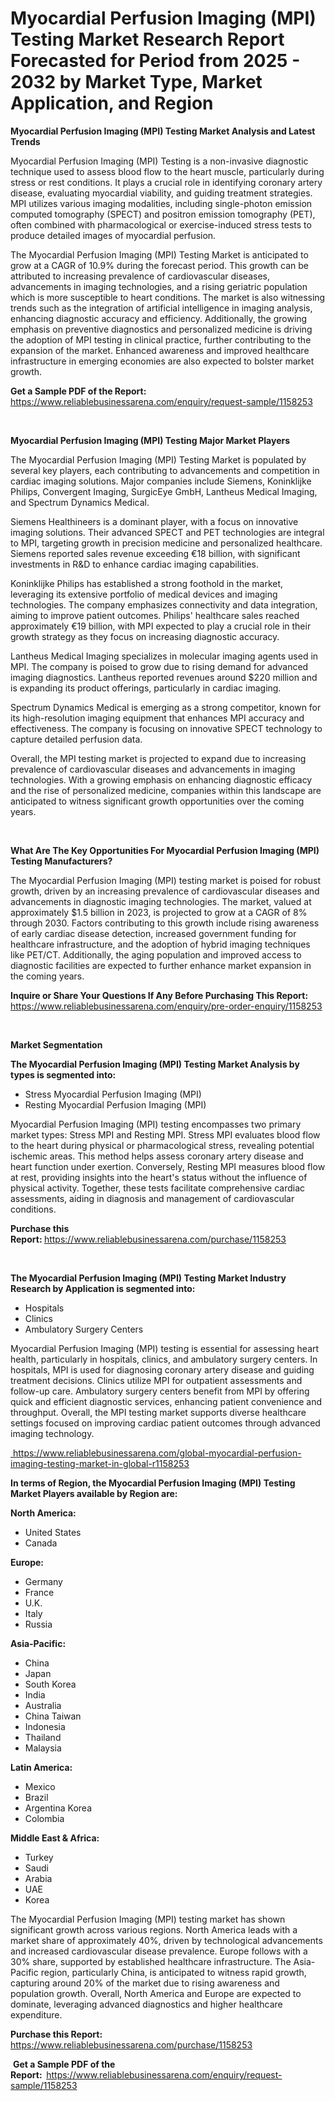 <p><h1>Myocardial Perfusion Imaging (MPI) Testing Market Research Report Forecasted for Period from 2025 -  2032 by Market Type, Market Application, and Region</h1></p><p><strong>Myocardial Perfusion Imaging (MPI) Testing Market Analysis and Latest Trends</strong></p>
<p><p>Myocardial Perfusion Imaging (MPI) Testing is a non-invasive diagnostic technique used to assess blood flow to the heart muscle, particularly during stress or rest conditions. It plays a crucial role in identifying coronary artery disease, evaluating myocardial viability, and guiding treatment strategies. MPI utilizes various imaging modalities, including single-photon emission computed tomography (SPECT) and positron emission tomography (PET), often combined with pharmacological or exercise-induced stress tests to produce detailed images of myocardial perfusion.</p><p>The Myocardial Perfusion Imaging (MPI) Testing Market is anticipated to grow at a CAGR of 10.9% during the forecast period. This growth can be attributed to increasing prevalence of cardiovascular diseases, advancements in imaging technologies, and a rising geriatric population which is more susceptible to heart conditions. The market is also witnessing trends such as the integration of artificial intelligence in imaging analysis, enhancing diagnostic accuracy and efficiency. Additionally, the growing emphasis on preventive diagnostics and personalized medicine is driving the adoption of MPI testing in clinical practice, further contributing to the expansion of the market. Enhanced awareness and improved healthcare infrastructure in emerging economies are also expected to bolster market growth.</p></p>
<p><strong>Get a Sample PDF of the Report:&nbsp;</strong> <a href="https://www.reliablebusinessarena.com/enquiry/request-sample/1158253?utm_campaign=2187&utm_medium=2&utm_source=Github&utm_content=ia&utm_term=13042025&utm_id=myocardial-perfusion-imaging-mpi-testing">https://www.reliablebusinessarena.com/enquiry/request-sample/1158253</a></p>
<p>&nbsp;</p>
<p><strong>Myocardial Perfusion Imaging (MPI) Testing Major Market Players</strong></p>
<p><p>The Myocardial Perfusion Imaging (MPI) Testing Market is populated by several key players, each contributing to advancements and competition in cardiac imaging solutions. Major companies include Siemens, Koninklijke Philips, Convergent Imaging, SurgicEye GmbH, Lantheus Medical Imaging, and Spectrum Dynamics Medical.</p><p>Siemens Healthineers is a dominant player, with a focus on innovative imaging solutions. Their advanced SPECT and PET technologies are integral to MPI, targeting growth in precision medicine and personalized healthcare. Siemens reported sales revenue exceeding €18 billion, with significant investments in R&D to enhance cardiac imaging capabilities.</p><p>Koninklijke Philips has established a strong foothold in the market, leveraging its extensive portfolio of medical devices and imaging technologies. The company emphasizes connectivity and data integration, aiming to improve patient outcomes. Philips' healthcare sales reached approximately €19 billion, with MPI expected to play a crucial role in their growth strategy as they focus on increasing diagnostic accuracy.</p><p>Lantheus Medical Imaging specializes in molecular imaging agents used in MPI. The company is poised to grow due to rising demand for advanced imaging diagnostics. Lantheus reported revenues around $220 million and is expanding its product offerings, particularly in cardiac imaging.</p><p>Spectrum Dynamics Medical is emerging as a strong competitor, known for its high-resolution imaging equipment that enhances MPI accuracy and effectiveness. The company is focusing on innovative SPECT technology to capture detailed perfusion data.</p><p>Overall, the MPI testing market is projected to expand due to increasing prevalence of cardiovascular diseases and advancements in imaging technologies. With a growing emphasis on enhancing diagnostic efficacy and the rise of personalized medicine, companies within this landscape are anticipated to witness significant growth opportunities over the coming years.</p></p>
<p>&nbsp;</p>
<p><strong>What Are The Key Opportunities For Myocardial Perfusion Imaging (MPI) Testing Manufacturers?</strong></p>
<p><p>The Myocardial Perfusion Imaging (MPI) testing market is poised for robust growth, driven by an increasing prevalence of cardiovascular diseases and advancements in diagnostic imaging technologies. The market, valued at approximately $1.5 billion in 2023, is projected to grow at a CAGR of 8% through 2030. Factors contributing to this growth include rising awareness of early cardiac disease detection, increased government funding for healthcare infrastructure, and the adoption of hybrid imaging techniques like PET/CT. Additionally, the aging population and improved access to diagnostic facilities are expected to further enhance market expansion in the coming years.</p></p>
<p><strong>Inquire or Share Your Questions If Any Before Purchasing This Report:</strong> <a href="https://www.reliablebusinessarena.com/enquiry/pre-order-enquiry/1158253?utm_campaign=2187&utm_medium=2&utm_source=Github&utm_content=ia&utm_term=13042025&utm_id=myocardial-perfusion-imaging-mpi-testing">https://www.reliablebusinessarena.com/enquiry/pre-order-enquiry/1158253</a></p>
<p>&nbsp;</p>
<p><strong>Market Segmentation</strong></p>
<p><strong>The Myocardial Perfusion Imaging (MPI) Testing Market Analysis by types is segmented into:</strong></p>
<p><ul><li>Stress Myocardial Perfusion Imaging (MPI)</li><li>Resting Myocardial Perfusion Imaging (MPI)</li></ul></p>
<p><p>Myocardial Perfusion Imaging (MPI) testing encompasses two primary market types: Stress MPI and Resting MPI. Stress MPI evaluates blood flow to the heart during physical or pharmacological stress, revealing potential ischemic areas. This method helps assess coronary artery disease and heart function under exertion. Conversely, Resting MPI measures blood flow at rest, providing insights into the heart's status without the influence of physical activity. Together, these tests facilitate comprehensive cardiac assessments, aiding in diagnosis and management of cardiovascular conditions.</p></p>
<p><strong>Purchase this Report:&nbsp;</strong><a href="https://www.reliablebusinessarena.com/purchase/1158253?utm_campaign=2187&utm_medium=2&utm_source=Github&utm_content=ia&utm_term=13042025&utm_id=myocardial-perfusion-imaging-mpi-testing">https://www.reliablebusinessarena.com/purchase/1158253</a></p>
<p>&nbsp;</p>
<p><strong>The Myocardial Perfusion Imaging (MPI) Testing Market Industry Research by Application is segmented into:</strong></p>
<p><ul><li>Hospitals</li><li>Clinics</li><li>Ambulatory Surgery Centers</li></ul></p>
<p><p>Myocardial Perfusion Imaging (MPI) testing is essential for assessing heart health, particularly in hospitals, clinics, and ambulatory surgery centers. In hospitals, MPI is used for diagnosing coronary artery disease and guiding treatment decisions. Clinics utilize MPI for outpatient assessments and follow-up care. Ambulatory surgery centers benefit from MPI by offering quick and efficient diagnostic services, enhancing patient convenience and throughput. Overall, the MPI testing market supports diverse healthcare settings focused on improving cardiac patient outcomes through advanced imaging technology.</p></p>
<p><a href="https://www.reliablebusinessarena.com/global-myocardial-perfusion-imaging-testing-market-in-global-r1158253?utm_campaign=2187&utm_medium=2&utm_source=Github&utm_content=ia&utm_term=13042025&utm_id=myocardial-perfusion-imaging-mpi-testing">&nbsp;https://www.reliablebusinessarena.com/global-myocardial-perfusion-imaging-testing-market-in-global-r1158253</a></p>
<p><strong>In terms of Region, the Myocardial Perfusion Imaging (MPI) Testing Market Players available by Region are:</strong></p>
<p>
    <p> <strong> North America: </strong>
        <ul>
            <li>United States</li>
            <li>Canada</li>
        </ul>
        </p> 
    <p> <strong> Europe: </strong>
        <ul>
            <li>Germany</li>
            <li>France</li>
            <li>U.K.</li>
            <li>Italy</li>
            <li>Russia</li>
        </ul>
        </p> 
    <p> <strong> Asia-Pacific: </strong>
        <ul>
            <li>China</li>
            <li>Japan</li>
            <li>South Korea</li>
            <li>India</li>
            <li>Australia</li>
            <li>China Taiwan</li>
            <li>Indonesia</li>
            <li>Thailand</li>
            <li>Malaysia</li>
        </ul>
        </p> 
    <p> <strong> Latin America: </strong>
        <ul>
            <li>Mexico</li>
            <li>Brazil</li>
            <li>Argentina Korea</li>
            <li>Colombia</li>
        </ul>
        </p> 
    <p> <strong> Middle East & Africa: </strong>
        <ul>
            <li>Turkey</li>
            <li>Saudi</li>
            <li>Arabia</li>
            <li>UAE</li>
            <li>Korea</li>
        </ul>
    </p>
    </p>
<p><p>The Myocardial Perfusion Imaging (MPI) testing market has shown significant growth across various regions. North America leads with a market share of approximately 40%, driven by technological advancements and increased cardiovascular disease prevalence. Europe follows with a 30% share, supported by established healthcare infrastructure. The Asia-Pacific region, particularly China, is anticipated to witness rapid growth, capturing around 20% of the market due to rising awareness and population growth. Overall, North America and Europe are expected to dominate, leveraging advanced diagnostics and higher healthcare expenditure.</p></p>
<p><strong>Purchase this Report: </strong><a href="https://www.reliablebusinessarena.com/purchase/1158253?utm_campaign=2187&utm_medium=2&utm_source=Github&utm_content=ia&utm_term=13042025&utm_id=myocardial-perfusion-imaging-mpi-testing">https://www.reliablebusinessarena.com/purchase/1158253</a></p>
<p>&nbsp;<strong>Get a Sample PDF of the Report:&nbsp;&nbsp;</strong><a href="https://www.reliablebusinessarena.com/enquiry/request-sample/1158253?utm_campaign=2187&utm_medium=2&utm_source=Github&utm_content=ia&utm_term=13042025&utm_id=myocardial-perfusion-imaging-mpi-testing">https://www.reliablebusinessarena.com/enquiry/request-sample/1158253</a></p>
<p><strong></strong></p>
<p><p></p><p></p><p></p></p>